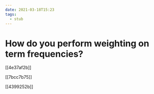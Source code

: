 ```yaml
---
date: 2021-03-18T15:23
tags: 
  - stub
---
```


# How do you perform weighting on term frequencies?

[[4e37af2b]]

[[7bcc7b75]]

[[4399252b]]
